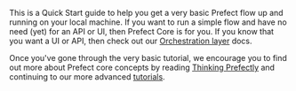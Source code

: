 
This is a Quick Start guide to help you get a very basic Prefect flow up and running on your local machine.  If you want to run a simple flow and have no need (yet) for an API or UI, then Prefect Core is for you.  If you know that you want a UI or API, then check out our [Orchestration layer]() docs.  

Once you've gone through the very basic tutorial, we encourage you to find out more about Prefect core concepts by reading [Thinking Prefectly]() and continuing to our more advanced [tutorials](). 